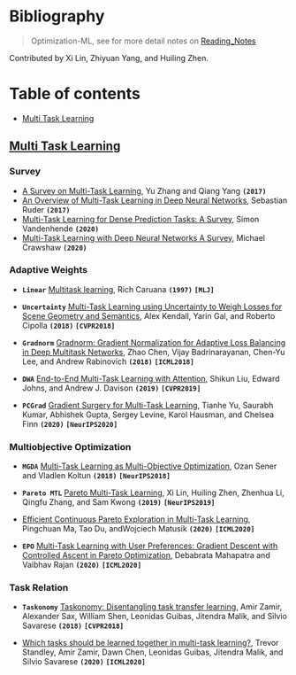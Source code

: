# Bibliography

> Optimization-ML, see for more detail notes on [Reading_Notes](./Reading_Notes.md)

Contributed by Xi Lin, Zhiyuan Yang, and Huiling Zhen.


# Table of contents

- [Multi Task Learning](#Multi-Task-Learning)

  

## [Multi Task Learning](#Table-of-contents)

### Survey

- [A Survey on Multi-Task Learning](https://arxiv.org/abs/1707.08114), Yu Zhang and Qiang Yang **`(2017)`**
- [An Overview of Multi-Task Learning in Deep Neural Networks](https://arxiv.org/abs/1706.05098), Sebastian Ruder **`(2017)`**
- [Multi-Task Learning for Dense Prediction Tasks: A Survey](https://arxiv.org/abs/2004.13379v2), Simon Vandenhende **`(2020)`**
- [Multi-Task Learning with Deep Neural Networks A Survey](https://arxiv.org/abs/2009.09796), Michael Crawshaw **`(2020)`**

### Adaptive Weights
- **`Linear`** [Multitask learning](https://people.eecs.berkeley.edu/~russell/classes/cs294/f05/papers/caruana-1997.pdf), Rich Caruana **`(1997)`** **`[MLJ]`**

- **`Uncertainty`** [Multi-Task Learning using Uncertainty to Weigh Losses for Scene Geometry and Semantics](https://openaccess.thecvf.com/content_cvpr_2018/papers/Kendall_Multi-Task_Learning_Using_CVPR_2018_paper.pdf), Alex Kendall, Yarin Gal, and Roberto Cipolla **`(2018)`** **`[CVPR2018]`**

- **`Gradnorm`** [Gradnorm: Gradient Normalization for Adaptive Loss Balancing in Deep Multitask Networks](http://proceedings.mlr.press/v80/chen18a/chen18a.pdf), Zhao Chen, Vijay Badrinarayanan, Chen-Yu Lee, and Andrew Rabinovich **`(2018)`** **`[ICML2018]`**

- **`DWA`** [End-to-End Multi-Task Learning with Attention](https://openaccess.thecvf.com/content_CVPR_2019/papers/Liu_End-To-End_Multi-Task_Learning_With_Attention_CVPR_2019_paper.pdf), Shikun Liu, Edward Johns, and Andrew J. Davison **`(2019)`** **`[CVPR2019]`**

- **`PCGrad`** [Gradient Surgery for Multi-Task Learning](https://arxiv.org/abs/2001.06782), Tianhe Yu, Saurabh Kumar, Abhishek Gupta, Sergey Levine, Karol Hausman, and Chelsea Finn **`(2020)`** **`[NeurIPS2020]`**


### Multiobjective Optimization
- **`MGDA`** [Multi-Task Learning as Multi-Objective Optimization](https://arxiv.org/abs/1810.04650), Ozan Sener and Vladlen Koltun **`(2018)`** **`[NeurIPS2018]`**

- **`Pareto MTL`** [Pareto Multi-Task Learning](https://arxiv.org/abs/1912.12854), Xi Lin, Huiling Zhen, Zhenhua Li, Qingfu Zhang, and Sam Kwong **`(2019)`** **`[NeurIPS2019]`**

- [Efficient Continuous Pareto Exploration in Multi-Task Learning](https://arxiv.org/abs/2006.16434), Pingchuan Ma, Tao Du, andWojciech Matusik **`(2020)`** **`[ICML2020]`**

- **`EPO`** [Multi-Task Learning with User Preferences: Gradient Descent with Controlled Ascent in Pareto Optimization](https://proceedings.icml.cc/static/paper_files/icml/2020/3635-Paper.pdf), Debabrata Mahapatra and Vaibhav Rajan **`(2020)`** **`[ICML2020]`**


### Task Relation
- **`Taskonomy`** [Taskonomy: Disentangling task transfer learning](https://arxiv.org/abs/1804.08328), Amir Zamir, Alexander Sax, William Shen, Leonidas Guibas, Jitendra Malik, and Silvio Savarese **`(2018)`** **`[CVPR2018]`**

- [Which tasks should be learned together in multi-task learning?](https://arxiv.org/abs/1905.07553), Trevor Standley, Amir Zamir, Dawn Chen, Leonidas Guibas, Jitendra Malik, and Silvio Savarese **`(2020)`** **`[ICML2020]`**

